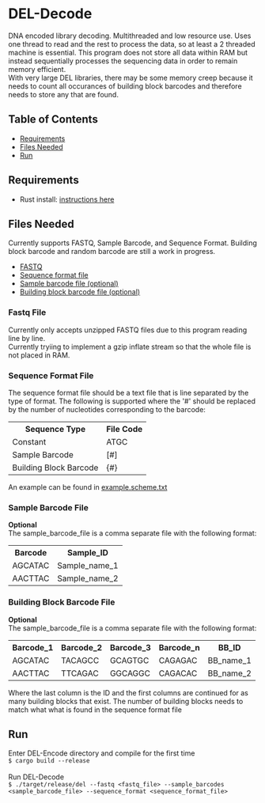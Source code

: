 # DEL-Decode
DNA encoded library decoding.  Multithreaded and low resource use.  Uses one thread to read and the rest to process the data, so at least a 2 threaded machine is essential.
This program does not store all data within RAM but instead sequentially processes the sequencing data in order to remain memory efficient.  
With very large DEL libraries, there may be some memory creep because it needs to count all occurances of building block barcodes and therefore needs to store any that are found.

## Table of Contents
<ul>
<li><a href=#Requirements>Requirements</a></li>
<li><a href=#files-needed>Files Needed</a></li>
<li><a href=#run>Run</a></li>
</ul>

## Requirements
<ul>
<li>Rust install: <a href=https://www.rust-lang.org/tools/install>instructions here</a></li>
</ul>

## Files Needed
Currently supports FASTQ, Sample Barcode, and Sequence Format.  Building block barcode and random barcode are still a work in progress.
<ul>
<li><a href=#fastq-file>FASTQ</a></li>
<li><a href=#sequence-format-file>Sequence format file</a></li>
<li><a href=#sample-barcode-file>Sample barcode file (optional)</a></li>
<li><a href=#building-block-barcode-file>Building block barcode file (optional)</a></li>
</ul>


### Fastq File
Currently only accepts unzipped FASTQ files due to this program reading line by line.<br>
Currently tryiing to implement a gzip inflate stream so that the whole file is not placed in RAM.

### Sequence Format File
The sequence format file should be a text file that is line separated by the type of format.  The following is supported where the '#' should be replaced by the number of nucleotides corresponding to the barcode:<br>
<table>
<tr>
<th>Sequence Type</th>
<th>File Code</th>
</tr>
<td>Constant</td>
<td>ATGC</td>
<tr>
<td>Sample Barcode</td>
<td>[#]</td>
</tr>
<tr>
<td>Building Block Barcode</td>
<td>{#}</td>
</tr>
</table>

An example can be found in [example.scheme.txt](example.scheme.txt)

### Sample Barcode File
<b>Optional</b><br>
The sample_barcode_file is a comma separate file with the following format:<br>
<table>
<tr>
<th>Barcode</th>
<th>Sample_ID</th>
</tr>
<tr>
<td>AGCATAC</td>
<td>Sample_name_1</td>
</tr>
<tr>
<td>AACTTAC</td>
<td>Sample_name_2</td>
</tr>
</table>

### Building Block Barcode File
<b>Optional</b><br>
The sample_barcode_file is a comma separate file with the following format:<br>
<table>
<tr>
<th>Barcode_1</th>
<th>Barcode_2</th>
<th>Barcode_3</th>
<th>Barcode_n</th>
<th>BB_ID</th>
</tr>
<tr>
<td>AGCATAC</td>
<td>TACAGCC</td>
<td>GCAGTGC</td>
<td>CAGAGAC</td>
<td>BB_name_1</td>
</tr>
<tr>
<td>AACTTAC</td>
<td>TTCAGAC</td>
<td>GGCAGGC</td>
<td>CAGACAC</td>
<td>BB_name_2</td>
</tr>
</table>
Where the last column is the ID and the first columns are continued for as many building blocks that exist.  The number of building blocks needs to match what
what is found in the sequence format file

## Run
Enter DEL-Encode directory and compile for the first time<br>
`$ cargo build --release`<br>
<br>
Run DEL-Decode<br>
`$ ./target/release/del --fastq <fastq_file> --sample_barcodes <sample_barcode_file> --sequence_format <sequence_format_file>`<br>
